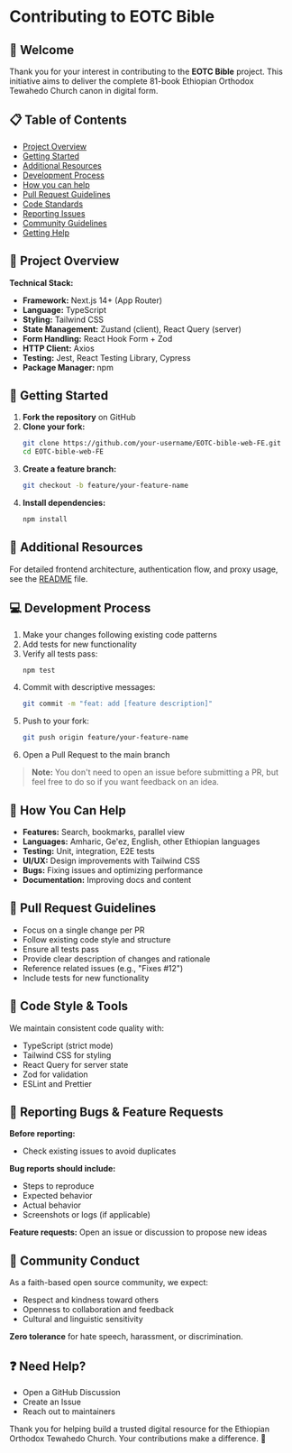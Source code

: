 # Contributing to EOTC Bible

## 🙏 Welcome

Thank you for your interest in contributing to the **EOTC Bible** project. This initiative aims to deliver the complete 81-book Ethiopian Orthodox Tewahedo Church canon in digital form.

## 📋 Table of Contents

- [Project Overview](#-project-overview)
- [Getting Started](#-getting-started)
- [Additional Resources](#-additional-resources)
- [Development Process](#-development-process)
- [How you can help](#-how-you-can-help)
- [Pull Request Guidelines](#-pull-request-guidelines)
- [Code Standards](#-code-style--tools)
- [Reporting Issues](#-reporting-bugs--feature-requests)
- [Community Guidelines](#-community-conduct)
- [Getting Help](#-need-help)

## 📐 Project Overview

**Technical Stack:**

- **Framework:** Next.js 14+ (App Router)
- **Language:** TypeScript
- **Styling:** Tailwind CSS
- **State Management:** Zustand (client), React Query (server)
- **Form Handling:** React Hook Form + Zod
- **HTTP Client:** Axios
- **Testing:** Jest, React Testing Library, Cypress
- **Package Manager:** npm

## 🚀 Getting Started

1. **Fork the repository** on GitHub
2. **Clone your fork:**
   ```bash
   git clone https://github.com/your-username/EOTC-bible-web-FE.git
   cd EOTC-bible-web-FE
   ```
3. **Create a feature branch:**
   ```bash
   git checkout -b feature/your-feature-name
   ```
4. **Install dependencies:**
   ```bash
   npm install
   ```

## 📖 Additional Resources

For detailed frontend architecture, authentication flow, and proxy usage, see the [README](./README.md) file.

## 💻 Development Process

1. Make your changes following existing code patterns
2. Add tests for new functionality
3. Verify all tests pass:
   ```bash
   npm test
   ```
4. Commit with descriptive messages:
   ```bash
   git commit -m "feat: add [feature description]"
   ```
5. Push to your fork:
   ```bash
   git push origin feature/your-feature-name
   ```
6. Open a Pull Request to the main branch

> **Note:** You don't need to open an issue before submitting a PR, but feel free to do so if you want feedback on an idea.

## 🎯 How You Can Help

- **Features:** Search, bookmarks, parallel view
- **Languages:** Amharic, Ge'ez, English, other Ethiopian languages
- **Testing:** Unit, integration, E2E tests
- **UI/UX:** Design improvements with Tailwind CSS
- **Bugs:** Fixing issues and optimizing performance
- **Documentation:** Improving docs and content

## 📝 Pull Request Guidelines

- Focus on a single change per PR
- Follow existing code style and structure
- Ensure all tests pass
- Provide clear description of changes and rationale
- Reference related issues (e.g., "Fixes #12")
- Include tests for new functionality

## 🎨 Code Style & Tools

We maintain consistent code quality with:

- TypeScript (strict mode)
- Tailwind CSS for styling
- React Query for server state
- Zod for validation
- ESLint and Prettier

## 🐛 Reporting Bugs & Feature Requests

**Before reporting:**

- Check existing issues to avoid duplicates

**Bug reports should include:**

- Steps to reproduce
- Expected behavior
- Actual behavior
- Screenshots or logs (if applicable)

**Feature requests:** Open an issue or discussion to propose new ideas

## 🤝 Community Conduct

As a faith-based open source community, we expect:

- Respect and kindness toward others
- Openness to collaboration and feedback
- Cultural and linguistic sensitivity

**Zero tolerance** for hate speech, harassment, or discrimination.

## ❓ Need Help?

- Open a GitHub Discussion
- Create an Issue
- Reach out to maintainers

Thank you for helping build a trusted digital resource for the Ethiopian Orthodox Tewahedo Church. Your contributions make a difference. 🙏
